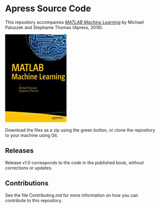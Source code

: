 # Apress Source Code

This repository accompanies [*MATLAB Machine Learning*](http://www.apress.com/9781484222492) by Michael Paluszek and Stephanie Thomas (Apress, 2016).

![Cover image](9781484222492.jpg)

Download the files as a zip using the green button, or clone the repository to your machine using Git.

## Releases

Release v1.0 corresponds to the code in the published book, without corrections or updates.

## Contributions

See the file Contributing.md for more information on how you can contribute to this repository.
